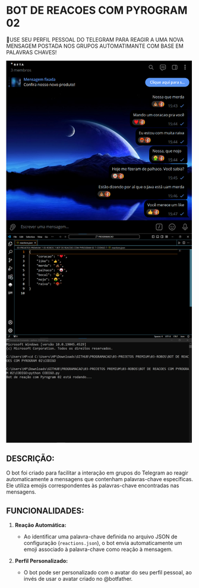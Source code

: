 # BOT DE REACOES COM PYROGRAM 02
🤖USE SEU PERFIL PESSOAL DO TELEGRAM PARA REAGIR A UMA NOVA MENSAGEM POSTADA NOS GRUPOS AUTOMATIMANTE COM BASE EM PALAVRAS CHAVES!

<img src="./IMAGENS/FOTO_1.png" align="center" width="500"> <br>
<img src="./IMAGENS/FOTO_2.png" align="center" width="500"> <br>
<img src="./IMAGENS/FOTO_3.png" align="center" width="500"> <br>

## DESCRIÇÃO:
O bot foi criado para facilitar a interação em grupos do Telegram ao reagir automaticamente a mensagens que contenham palavras-chave específicas. Ele utiliza emojis correspondentes às palavras-chave encontradas nas mensagens.

## FUNCIONALIDADES:
1. **Reação Automática:**
   - Ao identificar uma palavra-chave definida no arquivo JSON de configuração (`reactions.json`), o bot envia automaticamente um emoji associado à palavra-chave como reação à mensagem.

2. **Perfil Personalizado:** 
    - O bot pode ser personalizado com o avatar do seu perfil pessoal, ao invés de usar o avatar criado no @botfather.

